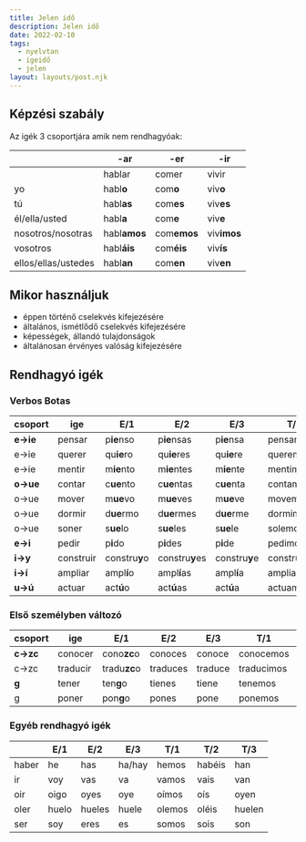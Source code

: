 ```yaml
---
title: Jelen idő
description: Jelen idő
date: 2022-02-10
tags:
  - nyelvtan
  - igeidő
  - jelen
layout: layouts/post.njk
---
```


## Képzési szabály

Az igék 3 csoportjára amik nem rendhagyóak:

&nbsp;|-ar |-er |-ir
----|----|----|----
&nbsp;|hablar|comer|vivir
yo|habl**o**|com**o**|viv**o**
tú|habl**as**|com**es**|viv**es**
él/ella/usted|habl**a**|com**e**|viv**e**
nosotros/nosotras |habl**amos**|com**emos**|viv**imos**
vosotros|habl**áis**|com**éis**|viv**ís**
ellos/ellas/ustedes |habl**an**|com**en**|viv**en**

## Mikor használjuk

- éppen történő cselekvés kifejezésére
- általános, ismétlődő cselekvés kifejezésére
- képességek, állandó tulajdonságok
- általánosan érvényes valóság kifejezésére

## Rendhagyó igék

### Verbos Botas

  csoport|ige|E/1|E/2|E/3|T/1|T/2|T/3
  ----|----|----|----|----|----|----|----
  **e&rarr;ie**|pensar|p**ie**nso|p**ie**nsas|p**ie**nsa|pensamos|pensáis|p**ie**nsan
  e&rarr;ie|querer|qu**ie**ro|qu**ie**res|qu**ie**re|queremos|queréis|qu**ie**ren
  e&rarr;ie|mentir|m**ie**nto|m**ie**ntes|m**ie**nte|mentimos|mentís|m**ie**nten
  **o&rarr;ue**|contar|c**ue**nto|c**ue**ntas|c**ue**nta|contamos|contáis|c**ue**ntan
  o&rarr;ue|mover|m**ue**vo|m**ue**ves|m**ue**ve|movemos|movéis|m**ue**ven
  o&rarr;ue|dormir|d**ue**rmo|d**ue**rmes|d**ue**rme|dormimos|dormís|d**ue**rmen
  o&rarr;ue|soner|s**ue**lo|s**ue**les|s**ue**le|solemos|soléis|s**ue**len
  **e&rarr;i**|pedir|p**i**do|p**i**des|p**i**de|pedimos|pedís|p**i**den
  **i&rarr;y**|construir|constru**y**o|constru**y**es|constru**y**e|construimos|construís|constru**y**en
  **i&rarr;í**|ampliar|ampl**í**o|ampl**í**as|ampl**í**a|ampliamos|ampliáis|ampl**í**an
  **u&rarr;ú**|actuar|act**ú**o|act**ú**as|act**ú**a|actuamos|actuáis|act**ú**an
  
### Első személyben változó

  csoport|ige|E/1|E/2|E/3|T/1|T/2|T/3
  ----|----|----|----|----|----|----|----
  **c&rarr;zc**|conocer|cono**zc**o|conoces|conoce|conocemos|conocéis|conocen
  c&rarr;zc|traducir|tradu**zc**o|traduces|traduce|traducimos|traducís|traducen
  **g**|tener|ten**g**o|tienes|tiene|tenemos|tenéis|tienen
  g|poner|pon**g**o|pones|pone|ponemos|ponéis|ponen

### Egyéb rendhagyó igék

&nbsp;|E/1|E/2|E/3|T/1|T/2|T/3
----|----|----|----|----|----|----
haber|he|has|ha/hay|hemos|habéis|han
ir|voy|vas|va|vamos|vais|van
oir|oigo|oyes|oye|oímos|oís|oyen
oler|huelo|hueles|huele|olemos|oléis|huelen
ser|soy|eres|es|somos|sois|son
